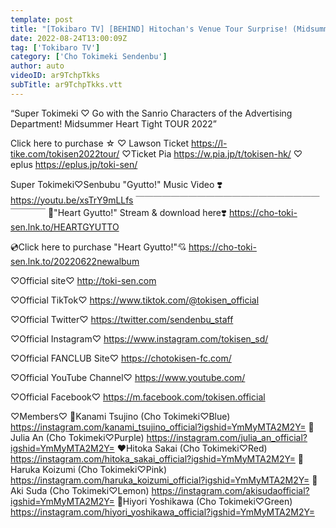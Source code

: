 ```yaml
---
template: post
title: "[Tokibaro TV] [BEHIND] Hitochan's Venue Tour Surprise! (Midsummer heart tight! TOUR 2022 in Zepp Sapporo) / epi.189"
date: 2022-08-24T13:00:09Z
tag: ['Tokibaro TV']
category: ['Cho Tokimeki Sendenbu']
author: auto 
videoID: ar9TchpTkks
subTitle: ar9TchpTkks.vtt
---
```

“Super Tokimeki ♡ Go with the Sanrio Characters of the Advertising Department! Midsummer Heart Tight TOUR 2022”

Click here to purchase ☆
♡ Lawson Ticket
https://l-tike.com/tokisen2022tour/
♡Ticket Pia
https://w.pia.jp/t/tokisen-hk/
♡ eplus
https://eplus.jp/toki-sen/

Super Tokimeki♡Senbubu "Gyutto!" Music Video ❣️
https://youtu.be/xsTrY9mLLfs
 ￣￣￣￣￣￣￣￣￣￣￣￣￣￣￣￣￣￣￣￣￣￣￣￣￣
🎵"Heart Gyutto!" Stream & download here❣️
https://cho-toki-sen.lnk.to/HEARTGYUTTO

💿Click here to purchase "Heart Gyutto!"💘
https://cho-toki-sen.lnk.to/20220622newalbum

♡Official site♡
http://toki-sen.com

♡Official TikTok♡
https://www.tiktok.com/@tokisen_official

♡Official Twitter♡
https://twitter.com/sendenbu_staff

♡Official Instagram♡
https://www.instagram.com/tokisen_sd/

♡Official FANCLUB Site♡
https://chotokisen-fc.com/

♡Official YouTube Channel♡
https://www.youtube.com/

♡Official Facebook♡
https://m.facebook.com/tokisen.official


♡Members♡
💙Kanami Tsujino (Cho Tokimeki♡Blue)
https://instagram.com/kanami_tsujino_official?igshid=YmMyMTA2M2Y=
💜Julia An (Cho Tokimeki♡Purple)
https://instagram.com/julia_an_official?igshid=YmMyMTA2M2Y=
❤️Hitoka Sakai (Cho Tokimeki♡Red)
https://instagram.com/hitoka_sakai_official?igshid=YmMyMTA2M2Y=
💖Haruka Koizumi (Cho Tokimeki♡Pink)
https://instagram.com/haruka_koizumi_official?igshid=YmMyMTA2M2Y=
💛Aki Suda (Cho Tokimeki♡Lemon)
https://instagram.com/akisudaofficial?igshid=YmMyMTA2M2Y=
💚Hiyori Yoshikawa (Cho Tokimeki♡Green)
https://instagram.com/hiyori_yoshikawa_official?igshid=YmMyMTA2M2Y=